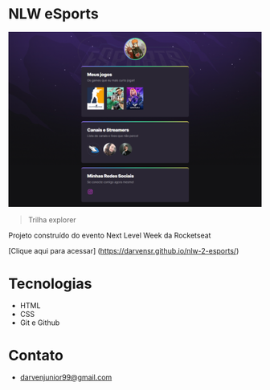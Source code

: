 # NLW eSports

![preview](./.github/darvensr.github.io_nlw-2-esports_.png)

> Trilha explorer

Projeto construído do evento Next Level Week da Rocketseat

[Clique aqui para acessar] (https://darvensr.github.io/nlw-2-esports/)

# Tecnologias 

- HTML
- CSS
- Git e Github

# Contato

- darvenjunior99@gmail.com